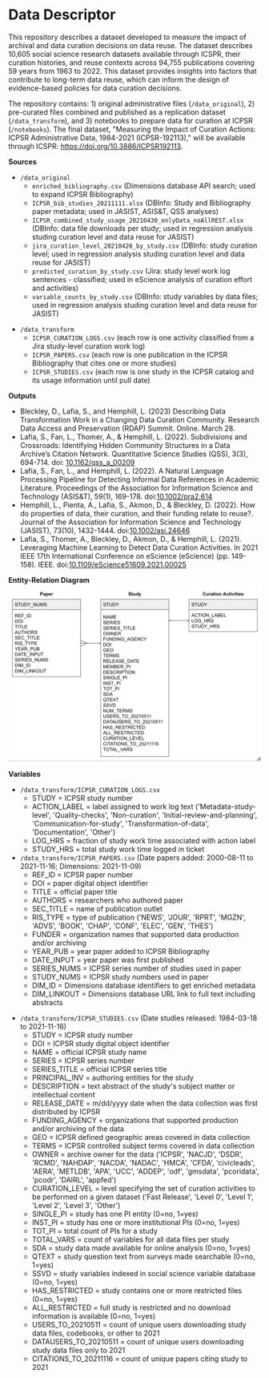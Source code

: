 # Data Descriptor

This repository describes a dataset developed to measure the impact of archival and data curation decisions on data reuse. The dataset describes 10,605 social science research datasets available through ICSPR, their curation histories, and reuse contexts across 94,755 publications covering 59 years from 1963 to 2022. This dataset provides insights into factors that contribute to long-term data reuse, which can inform the design of evidence-based policies for data curation decisions.

The repository contains: 1) original administrative files (`/data_original`), 2) pre-curated files combined and published as a replication dataset (`/data_transform`), and 3) notebooks to prepare data for curation at ICPSR (`/notebooks`). The final dataset, "Measuring the Impact of Curation Actions: ICPSR Administrative Data, 1984-2021 (ICPSR-192113)," will be available through ICSPR: https://doi.org/10.3886/ICPSR192113.

**Sources**
- `/data_original`
    - `enriched_bibliography.csv` (Dimensions database API search; used to expand ICPSR Bibliography)
    - `ICPSR_bib_studies_20211111.xlsx` (DBInfo: Study and Bibliography paper metadata; used in JASIST, ASIS&T, QSS analyses)
    - `ICPSR_combined_study_usage_20210430_onlyData_noAllREST.xlsx` (DBInfo: data file downloads per study; used in regression analysis studing curation level and data reuse for JASIST)
    - `jira_curation_level_20210426_by_study.csv` (DBInfo: study curation level; used in regression analysis studing curation level and data reuse for JASIST)
    - `predicted_curation_by_study.csv` (Jira: study level work log sentences - classified; used in eScience analysis of curation effort and activities)
    - `variable_counts_by_study.csv` (DBInfo: study variables by data files; used in regression analysis studing curation level and data reuse for JASIST)
<!--    - `processing_history_commands_2019_20220502.csv`(Processing History: commands per study; used in RDAP analysis of data transformation and organizational change) -->
- `/data_transform`
    - `ICPSR_CURATION_LOGS.csv` (each row is one activity classified from a Jira study-level curation work log)
    - `ICPSR_PAPERS.csv` (each row is one publication in the ICPSR Bibliography that cites one or more studies)
    - `ICPSR_STUDIES.csv` (each row is one study in the ICPSR catalog and its usage information until pull date)
<!-- - `ICPSR_PROCESSING_HISTORY.csv` (each row is one study and its processing history commands in SPSS syntax) -->

**Outputs**
- Bleckley, D., Lafia, S., and Hemphill, L. (2023) Describing Data Transformation Work in a Changing Data Curation Community. Research Data Access and Preservation (RDAP) Summit. Online. March 28.
- Lafia, S., Fan, L., Thomer, A., & Hemphill, L. (2022). Subdivisions and Crossroads: Identifying Hidden Community Structures in a Data Archive’s Citation Network. Quantitative Science Studies (QSS), 3(3), 694-714. doi: [10.1162/qss_a_00209](https://doi.org/10.1162/qss_a_00209)
- Lafia, S., Fan, L., and Hemphill, L. (2022). A Natural Language Processing Pipeline for Detecting Informal Data References in Academic Literature. Proceedings of the Association for Information Science and Technology (ASIS&T), 59(1), 169-178. doi:[10.1002/pra2.614](https://doi.org/10.1002/pra2.614)
- Hemphill, L., Pienta, A., Lafia, S., Akmon, D., & Bleckley, D. (2022). How do properties of data, their curation, and their funding relate to reuse?. Journal of the Association for Information Science and Technology (JASIST), 73(10), 1432-1444. doi:[10.1002/asi.24646](https://doi.org/10.1002/asi.24646)
- Lafia, S., Thomer, A., Bleckley, D., Akmon, D., & Hemphill, L. (2021). Leveraging Machine Learning to Detect Data Curation Activities. In 2021 IEEE 17th International Conference on eScience (eScience) (pp. 149-158). IEEE. doi:[10.1109/eScience51609.2021.00025](https://doi.org/10.1109/eScience51609.2021.00025)

**Entity-Relation Diagram**
![E-R Diagram](E-R-diagram.png)

**Variables**
- `/data_transform/ICPSR_CURATION_LOGS.csv`
    - STUDY = ICPSR study number
    - ACTION_LABEL = label assigned to work log text ('Metadata-study-level', 'Quality-checks', 'Non-curation', 'Initial-review-and-planning', 'Communication-for-study', 'Transformation-of-data', 'Documentation', 'Other')
    - LOG_HRS = fraction of study work time associated with action label
    - STUDY_HRS = total study work time logged in ticket
- `/data_transform/ICPSR_PAPERS.csv` (Date papers added: 2000-08-11 to 2021-11-16; Dimensions: 2021-11-09)
    - REF_ID = ICPSR paper number
    - DOI = paper digital object identifier
    - TITLE = official paper title
    - AUTHORS = researchers who authored paper
    - SEC_TITLE = name of publication outlet
    - RIS_TYPE = type of publication ('NEWS', 'JOUR', 'RPRT', 'MGZN', 'ADVS', 'BOOK', 'CHAP', 'CONF', 'ELEC', 'GEN', 'THES')
    - FUNDER = organization names that supported data production and/or archiving 
    - YEAR_PUB = year paper added to ICPSR Bibliography
    - DATE_INPUT = year paper was first published
    - SERIES_NUMS = ICPSR series number of studies used in paper
    - STUDY_NUMS = ICPSR study numbers used in paper
    - DIM_ID = Dimensions database identifiers to get enriched metadata
    - DIM_LINKOUT = Dimensions database URL link to full text including abstracts
<!--`/data_transform/ICPSR_PROCESSING_HISTORY.csv`-->
<!--    - STUDY = ICPSR study number - TOTAL_LINES = total lines of code in processing history syntax file-->
<!--    - COMMENTS = total count of comments in processing history syntax file-->
<!--    - ... = remaining columns contain [SPSS commands](https://www.spss-tutorials.com/overview-all-spss-commands/) (procedures, transformations, other) where each column count of one command per file-->
- `/data_transform/ICPSR_STUDIES.csv` (Date studies released: 1984-03-18 to 2021-11-16)
    - STUDY = ICPSR study number
    - DOI = ICPSR study digital object identifier
    - NAME = official ICPSR study name
    - SERIES = ICPSR series number
    - SERIES_TITLE = official ICPSR series title
    - PRINCIPAL_INV = authoring entities for the study
    - DESCRIPTION = text abstract of the study's subject matter or intellectual content
    - RELEASE_DATE = m/dd/yyyy date when the data collection was first distributed by ICPSR
    - FUNDING_AGENCY = organizations that supported production and/or archiving of the data
    - GEO = ICPSR defined geographic areas covered in data collection
    - TERMS = ICPSR controlled subject terms covered in data collection
    - OWNER = archive owner for the data ('ICPSR', 'NACJD', 'DSDR', 'RCMD', 'NAHDAP', 'NACDA', 'NADAC', 'HMCA', 'CFDA', 'civicleads', 'AERA', 'METLDB', 'APA', 'UCC', 'ADDEP', 'odf', 'gmsdata', 'pcoridata', 'pcodr', 'DAIRL', 'appfed')
    - CURATION_LEVEL = level specifying the set of curation activities to be performed on a given dataset ('Fast Release', 'Level 0', 'Level 1', 'Level 2', 'Level 3', 'Other')
    - SINGLE_PI = study has one PI entity (0=no, 1=yes)
    - INST_PI = study has one or more institutional PIs (0=no, 1=yes)
    - TOT_PI = total count of PIs for a study
    - TOTAL_VARS = count of variables for all data files per study
    - SDA = study data made available for online analysis (0=no, 1=yes)
    - QTEXT = study question text from surveys made searchable (0=no, 1=yes)
    - SSVD = study variables indexed in social science variable database (0=no, 1=yes)
    - HAS_RESTRICTED = study contains one or more restricted files (0=no, 1=yes)
    - ALL_RESTRICTED = full study is restricted and no download information is available (0=no, 1=yes)
    - USERS_TO_20210511 = count of unique users downloading study data files, codebooks, or other to 2021
    - DATAUSERS_TO_20210511 = count of unique users downloading study data files only to 2021
    - CITATIONS_TO_20211116 = count of unique papers citing study to 2021